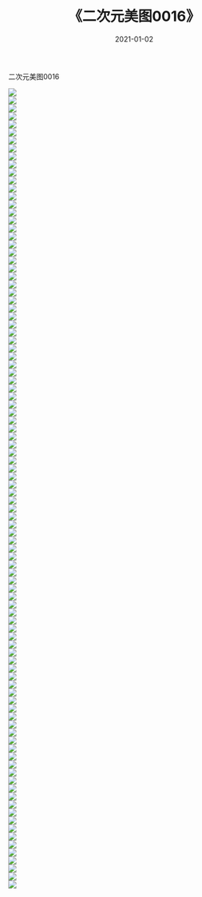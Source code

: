 ﻿---
layout: post
title:  《二次元美图0016》
date:   2021-01-02
img: http://imgx.orgx.ga/二次元/2021/二次元美图0016/000.jpg
categories: [美女, 清纯, 唯美]
---

二次元美图0016

 ![](http://imgx.orgx.ga/二次元/2021/二次元美图0016/001.jpg) <br>![](http://imgx.orgx.ga/二次元/2021/二次元美图0016/002.jpg) <br>![](http://imgx.orgx.ga/二次元/2021/二次元美图0016/003.jpg) <br>![](http://imgx.orgx.ga/二次元/2021/二次元美图0016/004.jpg) <br>![](http://imgx.orgx.ga/二次元/2021/二次元美图0016/005.jpg) <br>![](http://imgx.orgx.ga/二次元/2021/二次元美图0016/006.jpg) <br>![](http://imgx.orgx.ga/二次元/2021/二次元美图0016/007.jpg) <br>![](http://imgx.orgx.ga/二次元/2021/二次元美图0016/008.jpg) <br>![](http://imgx.orgx.ga/二次元/2021/二次元美图0016/009.jpg) <br>![](http://imgx.orgx.ga/二次元/2021/二次元美图0016/010.jpg) <br>![](http://imgx.orgx.ga/二次元/2021/二次元美图0016/011.jpg) <br>![](http://imgx.orgx.ga/二次元/2021/二次元美图0016/012.jpg) <br>![](http://imgx.orgx.ga/二次元/2021/二次元美图0016/013.jpg) <br>![](http://imgx.orgx.ga/二次元/2021/二次元美图0016/014.jpg) <br>![](http://imgx.orgx.ga/二次元/2021/二次元美图0016/015.jpg) <br>![](http://imgx.orgx.ga/二次元/2021/二次元美图0016/016.jpg) <br>![](http://imgx.orgx.ga/二次元/2021/二次元美图0016/017.jpg) <br>![](http://imgx.orgx.ga/二次元/2021/二次元美图0016/018.jpg) <br>![](http://imgx.orgx.ga/二次元/2021/二次元美图0016/019.jpg) <br>![](http://imgx.orgx.ga/二次元/2021/二次元美图0016/020.jpg) <br>![](http://imgx.orgx.ga/二次元/2021/二次元美图0016/021.jpg) <br>![](http://imgx.orgx.ga/二次元/2021/二次元美图0016/022.jpg) <br>![](http://imgx.orgx.ga/二次元/2021/二次元美图0016/023.jpg) <br>![](http://imgx.orgx.ga/二次元/2021/二次元美图0016/024.jpg) <br>![](http://imgx.orgx.ga/二次元/2021/二次元美图0016/025.jpg) <br>![](http://imgx.orgx.ga/二次元/2021/二次元美图0016/026.jpg) <br>![](http://imgx.orgx.ga/二次元/2021/二次元美图0016/027.jpg) <br>![](http://imgx.orgx.ga/二次元/2021/二次元美图0016/028.jpg) <br>![](http://imgx.orgx.ga/二次元/2021/二次元美图0016/029.jpg) <br>![](http://imgx.orgx.ga/二次元/2021/二次元美图0016/030.jpg) <br>![](http://imgx.orgx.ga/二次元/2021/二次元美图0016/031.jpg) <br>![](http://imgx.orgx.ga/二次元/2021/二次元美图0016/032.jpg) <br>![](http://imgx.orgx.ga/二次元/2021/二次元美图0016/033.jpg) <br>![](http://imgx.orgx.ga/二次元/2021/二次元美图0016/034.jpg) <br>![](http://imgx.orgx.ga/二次元/2021/二次元美图0016/035.jpg) <br>![](http://imgx.orgx.ga/二次元/2021/二次元美图0016/036.jpg) <br>![](http://imgx.orgx.ga/二次元/2021/二次元美图0016/037.jpg) <br>![](http://imgx.orgx.ga/二次元/2021/二次元美图0016/038.jpg) <br>![](http://imgx.orgx.ga/二次元/2021/二次元美图0016/039.jpg) <br>![](http://imgx.orgx.ga/二次元/2021/二次元美图0016/040.jpg) <br>![](http://imgx.orgx.ga/二次元/2021/二次元美图0016/041.jpg) <br>![](http://imgx.orgx.ga/二次元/2021/二次元美图0016/042.jpg) <br>![](http://imgx.orgx.ga/二次元/2021/二次元美图0016/043.jpg) <br>![](http://imgx.orgx.ga/二次元/2021/二次元美图0016/044.jpg) <br>![](http://imgx.orgx.ga/二次元/2021/二次元美图0016/045.jpg) <br>![](http://imgx.orgx.ga/二次元/2021/二次元美图0016/046.jpg) <br>![](http://imgx.orgx.ga/二次元/2021/二次元美图0016/047.jpg) <br>![](http://imgx.orgx.ga/二次元/2021/二次元美图0016/048.jpg) <br>![](http://imgx.orgx.ga/二次元/2021/二次元美图0016/049.jpg) <br>![](http://imgx.orgx.ga/二次元/2021/二次元美图0016/050.jpg) <br>![](http://imgx.orgx.ga/二次元/2021/二次元美图0016/051.jpg) <br>![](http://imgx.orgx.ga/二次元/2021/二次元美图0016/052.jpg) <br>![](http://imgx.orgx.ga/二次元/2021/二次元美图0016/053.jpg) <br>![](http://imgx.orgx.ga/二次元/2021/二次元美图0016/054.jpg) <br>![](http://imgx.orgx.ga/二次元/2021/二次元美图0016/055.jpg) <br>![](http://imgx.orgx.ga/二次元/2021/二次元美图0016/056.jpg) <br>![](http://imgx.orgx.ga/二次元/2021/二次元美图0016/057.jpg) <br>![](http://imgx.orgx.ga/二次元/2021/二次元美图0016/058.jpg) <br>![](http://imgx.orgx.ga/二次元/2021/二次元美图0016/059.jpg) <br>![](http://imgx.orgx.ga/二次元/2021/二次元美图0016/060.jpg) <br>![](http://imgx.orgx.ga/二次元/2021/二次元美图0016/061.jpg) <br>![](http://imgx.orgx.ga/二次元/2021/二次元美图0016/062.jpg) <br>![](http://imgx.orgx.ga/二次元/2021/二次元美图0016/063.jpg) <br>![](http://imgx.orgx.ga/二次元/2021/二次元美图0016/064.jpg) <br>![](http://imgx.orgx.ga/二次元/2021/二次元美图0016/065.jpg) <br>![](http://imgx.orgx.ga/二次元/2021/二次元美图0016/066.jpg) <br>![](http://imgx.orgx.ga/二次元/2021/二次元美图0016/067.jpg) <br>![](http://imgx.orgx.ga/二次元/2021/二次元美图0016/068.jpg) <br>![](http://imgx.orgx.ga/二次元/2021/二次元美图0016/069.jpg) <br>![](http://imgx.orgx.ga/二次元/2021/二次元美图0016/070.jpg) <br>![](http://imgx.orgx.ga/二次元/2021/二次元美图0016/071.jpg) <br>![](http://imgx.orgx.ga/二次元/2021/二次元美图0016/072.jpg) <br>![](http://imgx.orgx.ga/二次元/2021/二次元美图0016/073.jpg) <br>![](http://imgx.orgx.ga/二次元/2021/二次元美图0016/074.jpg) <br>![](http://imgx.orgx.ga/二次元/2021/二次元美图0016/075.jpg) <br>![](http://imgx.orgx.ga/二次元/2021/二次元美图0016/076.jpg) <br>![](http://imgx.orgx.ga/二次元/2021/二次元美图0016/077.jpg) <br>![](http://imgx.orgx.ga/二次元/2021/二次元美图0016/078.jpg) <br>![](http://imgx.orgx.ga/二次元/2021/二次元美图0016/079.jpg) <br>![](http://imgx.orgx.ga/二次元/2021/二次元美图0016/080.jpg) <br>![](http://imgx.orgx.ga/二次元/2021/二次元美图0016/081.jpg) <br>![](http://imgx.orgx.ga/二次元/2021/二次元美图0016/082.jpg) <br>![](http://imgx.orgx.ga/二次元/2021/二次元美图0016/083.jpg) <br>![](http://imgx.orgx.ga/二次元/2021/二次元美图0016/084.jpg) <br>![](http://imgx.orgx.ga/二次元/2021/二次元美图0016/085.jpg) <br>![](http://imgx.orgx.ga/二次元/2021/二次元美图0016/086.jpg) <br>![](http://imgx.orgx.ga/二次元/2021/二次元美图0016/087.jpg) <br>![](http://imgx.orgx.ga/二次元/2021/二次元美图0016/088.jpg) <br>![](http://imgx.orgx.ga/二次元/2021/二次元美图0016/089.jpg) <br>![](http://imgx.orgx.ga/二次元/2021/二次元美图0016/090.jpg) <br>![](http://imgx.orgx.ga/二次元/2021/二次元美图0016/091.jpg) <br>![](http://imgx.orgx.ga/二次元/2021/二次元美图0016/092.jpg) <br>![](http://imgx.orgx.ga/二次元/2021/二次元美图0016/093.jpg) <br>![](http://imgx.orgx.ga/二次元/2021/二次元美图0016/094.jpg) <br>![](http://imgx.orgx.ga/二次元/2021/二次元美图0016/095.jpg) <br>![](http://imgx.orgx.ga/二次元/2021/二次元美图0016/096.jpg) <br>![](http://imgx.orgx.ga/二次元/2021/二次元美图0016/097.jpg) <br>![](http://imgx.orgx.ga/二次元/2021/二次元美图0016/098.jpg) <br>![](http://imgx.orgx.ga/二次元/2021/二次元美图0016/099.jpg) <br>![](http://imgx.orgx.ga/二次元/2021/二次元美图0016/100.jpg) <br>